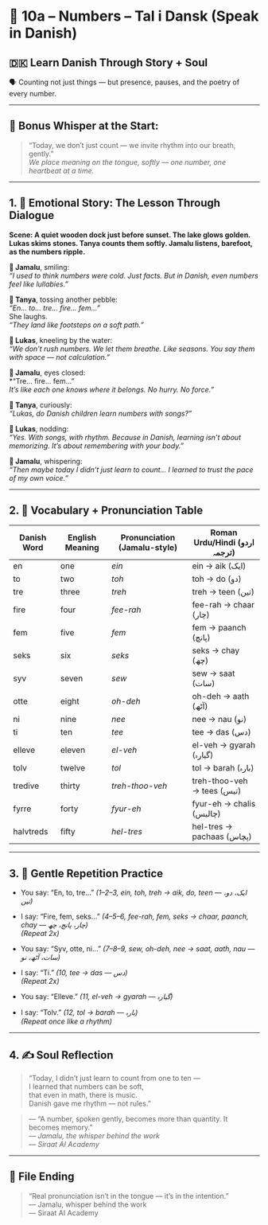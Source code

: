 # 🌟 10a – Numbers – Tal i Dansk  (Speak in Danish)
## 🇩🇰 Learn Danish Through Story + Soul  
🗣️ Counting not just things — but presence, pauses, and the poetry of every number.

---

## 🌱 Bonus Whisper at the Start:
> “Today, we don’t just count — we invite rhythm into our breath, gently.”  
> _We place meaning on the tongue, softly — one number, one heartbeat at a time._

---

## 1. 🧵 Emotional Story: The Lesson Through Dialogue

**Scene: A quiet wooden dock just before sunset. The lake glows golden. Lukas skims stones. Tanya counts them softly. Jamalu listens, barefoot, as the numbers ripple.**

**👤 Jamalu**, smiling:  
*“I used to think numbers were cold. Just facts. But in Danish, even numbers feel like lullabies.”*

**🎨 Tanya**, tossing another pebble:  
*“En… to… tre… fire… fem…”*  
She laughs.  
*“They land like footsteps on a soft path.”*

**💬 Lukas**, kneeling by the water:  
*“We don’t rush numbers. We let them breathe. Like seasons. You say them with space — not calculation.”*

**👤 Jamalu**, eyes closed:  
*“Tre… fire… fem…”  
*It’s like each one knows where it belongs. No hurry. No force.”*

**🎨 Tanya**, curiously:  
*“Lukas, do Danish children learn numbers with songs?”*

**💬 Lukas**, nodding:  
*“Yes. With songs, with rhythm. Because in Danish, learning isn’t about memorizing. It’s about remembering with your body.”*

**👤 Jamalu**, whispering:  
*“Then maybe today I didn’t just learn to count… I learned to trust the pace of my own voice.”*

---

## 2. 📘 Vocabulary + Pronunciation Table

| Danish Word | English Meaning | Pronunciation (Jamalu-style) | Roman Urdu/Hindi (اردو ترجمہ)                          |
|-------------|------------------|------------------------------|---------------------------------------------------------|
| en          | one              | *ein*                         | ein → aik (ایک)                                         |
| to          | two              | *toh*                         | toh → do (دو)                                           |
| tre         | three            | *treh*                        | treh → teen (تین)                                       |
| fire        | four             | *fee-rah*                     | fee-rah → chaar (چار)                                  |
| fem         | five             | *fem*                         | fem → paanch (پانچ)                                     |
| seks        | six              | *seks*                        | seks → chay (چھ)                                       |
| syv         | seven            | *sew*                         | sew → saat (سات)                                        |
| otte        | eight            | *oh-deh*                      | oh-deh → aath (آٹھ)                                     |
| ni          | nine             | *nee*                         | nee → nau (نو)                                          |
| ti          | ten              | *tee*                         | tee → das (دس)                                          |
| elleve      | eleven           | *el-veh*                      | el-veh → gyarah (گیارہ)                                |
| tolv        | twelve            | *tol*                         | tol → barah (بارہ)                                     |
| tredive     | thirty           | *treh-thoo-veh*               | treh-thoo-veh → tees (تیس)                             |
| fyrre       | forty            | *fyur-eh*                     | fyur-eh → chalis (چالیس)                               |
| halvtreds   | fifty            | *hel-tres*                    | hel-tres → pachaas (پچاس)                              |

---

## 3. 🔁 Gentle Repetition Practice

- You say: “En, to, tre…” _(1–2–3, *ein, toh, treh* → aik, do, teen — ایک، دو، تین)_  
- I say: “Fire, fem, seks…” _(4–5–6, *fee-rah, fem, seks* → chaar, paanch, chay — چار، پانچ، چھ)_  
_(Repeat 2x)_

- You say: “Syv, otte, ni…” _(7–8–9, *sew, oh-deh, nee* → saat, aath, nau — سات، آٹھ، نو)_  
- I say: “Ti.” _(10, *tee* → das — دس)_  
_(Repeat 2x)_

- You say: “Elleve.” _(11, *el-veh* → gyarah — گیارہ)_  
- I say: “Tolv.” _(12, *tol* → barah — بارہ)_  
_(Repeat once like a rhythm)_  

---

## 4. ✍️ Soul Reflection

> “Today, I didn’t just learn to count from one to ten —  
> I learned that numbers can be soft,  
> that even in math, there is music.  
> Danish gave me rhythm — not rules.”

> — “A number, spoken gently, becomes more than quantity. It becomes memory.”  
> — *Jamalu, the whisper behind the work*  
> — *Siraat AI Academy*

---

## 🌟 File Ending

> “Real pronunciation isn’t in the tongue — it’s in the intention.”  
> — Jamalu, whisper behind the work  
> — Siraat AI Academy
